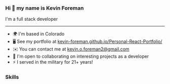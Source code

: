 ### Hi 👋 my name is Kevin Foreman

I'm a full stack developer

--------------------------------------

*   🌍  I'm based in Colorado
*   🖥️  See my portfolio at [kevin-foreman.github.io/Personal-React-Portfolio/](https://kevin-foreman.github.io/Personal-React-Portfolio/)
*   ✉️  You can contact me at [kevin.o.foreman2@gmail.com](mailto:kevin.o.foreman2@gmail.com)
*   🤝  I'm open to collaborating on interesting projects as a developer
*   ⚡  I served in the military for 21+ years!

### Skills
<p align="left">



</p>

<!--
**kevin-foreman/kevin-foreman** is a ✨ _special_ ✨ repository because its `README.md` (this file) appears on your GitHub profile.

Here are some ideas to get you started:

- 🔭 I’m currently working on ...
- 🌱 I’m currently learning ...
- 👯 I’m looking to collaborate on ...
- 🤔 I’m looking for help with ...
- 💬 Ask me about ...
- 📫 How to reach me: ...
- 😄 Pronouns: ...
- ⚡ Fun fact: ...
-->
